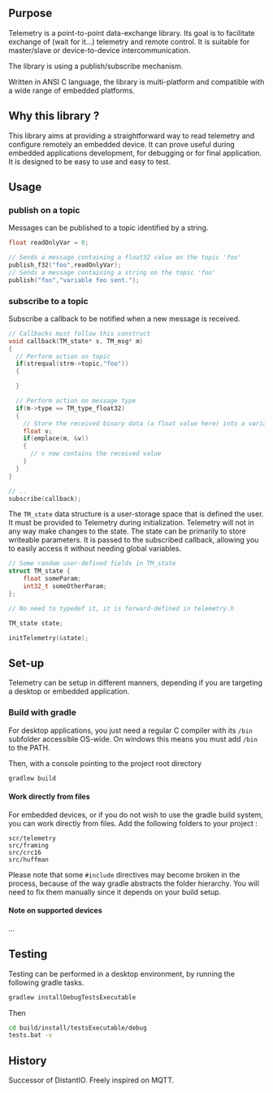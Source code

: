 ## Purpose
Telemetry is a point-to-point data-exchange library. Its goal is to facilitate exchange of (wait for it...) telemetry and remote control.
It is suitable for master/slave or device-to-device intercommunication.

The library is using a publish/subscribe mechanism.

Written in ANSI C language, the library is multi-platform and compatible with a wide range of embedded platforms.

## Why this library ?
This library aims at providing a straightforward way to read telemetry and configure remotely an embedded device.
It can prove useful during embedded applications development, for debugging or for final application.
It is designed to be easy to use and easy to test.

## Usage
### publish on a topic

Messages can be published to a topic identified by a string.

```c
float readOnlyVar = 0;

// Sends a message containing a float32 value on the topic 'foo'
publish_f32("foo",readOnlyVar);
// Sends a message containing a string on the topic 'foo'
publish("foo","variable foo sent.");
```

### subscribe to a topic

Subscribe a callback to be notified when a new message is received.

```c
// Callbacks must follow this construct
void callback(TM_state* s, TM_msg* m)
{
  // Perform action on topic
  if(strequal(strm->topic,"foo"))
  {

  }

  // Perform action on message type
  if(m->type == TM_type_float32)
  {
    // Store the received binary data (a float value here) into a variable
    float v;
    if(emplace(m, &v))
    {
      // v now contains the received value
    }
  }
}

// ..
subscribe(callback);
```

The `TM_state` data structure is a user-storage space that is defined the user.
It must be provided to Telemetry during initialization.
Telemetry will not in any way make changes to the state.
The state can be primarily to store writeable parameters.
It is passed to the subscribed callback, allowing you to easily access it without needing global variables.

```c
// Some random user-defined fields in TM_state
struct TM_state {
    float someParam;
    int32_t someOtherParam;
};

// No need to typedef it, it is forward-defined in telemetry.h

TM_state state;

initTelemetry(&state);
```

## Set-up
Telemetry can be setup in different manners, depending if you are targeting a desktop or embedded application.

### Build with gradle

For desktop applications, you just need a regular C compiler with its `/bin` subfolder accessible OS-wide.
On windows this means you must add `/bin` to the PATH.

Then, with a console pointing to the project root directory
```bash
gradlew build
```

#### Work directly from files
For embedded devices, or if you do not wish to use the gradle build system, you can work directly from files.
Add the following folders to your project :
```
scr/telemetry
src/framing
src/crc16
src/huffman
```
Please note that some `#include` directives may become broken in the process, because of the way gradle abstracts the folder hierarchy.
You will need to fix them manually since it depends on your build setup.

#### Note on supported devices
...

## Testing
Testing can be performed in a desktop environment, by running the following gradle tasks.

```bash
gradlew installDebugTestsExecutable
```

Then

```bash
cd build/install/testsExecutable/debug
tests.bat -v
```

## History
Successor of DistantIO.
Freely inspired on MQTT.
